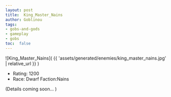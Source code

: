 ```yaml
---
layout: post
title:  King_Master_Nains
author: Goblinou
tags:
- gobs-and-gods
- gameplay
- gobs
toc:  false
---
```


![King_Master_Nains]( {{ 'assets/generated/enemies/king_master_nains.jpg' | relative_url }} )
- Rating: 1200
- Race: Dwarf  Faction:Nains

(Details coming soon... )